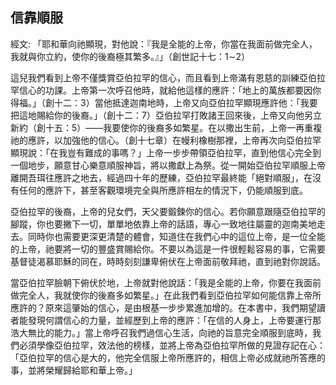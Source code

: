 ## 信靠順服 ##

經文: 「耶和華向祂顯現，對他說：『我是全能的上帝，你當在我面前做完全人，我就與你立約，使你的後裔極其繁多。』」（創世記十七：1∼2）



這兒我們看到上帝不僅獎賞亞伯拉罕的信心，而且看到上帝滿有恩慈的訓練亞伯拉罕信心的功課。上帝第一次呼召他時，就給他這樣的應許：「地上的萬族都要因你得福。」（創十二：3）當他抵達迦南地時，上帝又向亞伯拉罕顯現應許他：「我要把這地賜給你的後裔。」（創十二：7）亞伯拉罕打敗諸王回來後，上帝又向他另立新約（創十五：5）——我要使你的後裔多如繁星。在以撒出生前，上帝一再重複祂的應許，以加強他的信心。（創十七章）在幔利橡樹那裡，上帝再次向亞伯拉罕顯現說：「在我豈有難成的事嗎？」上帝一步步帶領亞伯拉罕，直到他信心完全到一個地步，願意甘心樂意順服神旨，將以撒獻上為祭。從一開始亞伯拉罕順服上帝離開吾珥往應許之地去，經過四十年的歷練，亞伯拉罕最終能「絕對順服」，在沒有任何的應許下，甚至客觀環境完全與所應許相左的情況下，仍能順服到底。

亞伯拉罕的後裔，上帝的兒女們，天父要鍛鍊你的信心。若你願意跟隨亞伯拉罕的腳蹤，你也要撇下一切，單單地依靠上帝的話語，專心一致地往屬靈的迦南美地走去。同時你也需要更深更清楚的體會，知道住在我們心中的這位上帝，是一位全能的上帝，祂要將一切的豐盛賞賜給你。不要以為這是一件很輕鬆容易的事，它需要基督徒渴慕耶穌的同在，時時刻刻謙卑俯伏在上帝面前敬拜祂，直到祂對你說話。

當亞伯拉罕臉朝下俯伏於地，上帝就對他說話：「我是全能的上帝，你要在我面前做完全人，我就使你的後裔多如繁星。」在此我們看到亞伯拉罕如何能信靠上帝所應許的？原來這肇始的信心，是由根基一步步累進加增的。在本書中，我們期望讀者能發現何謂信心的力量，並經歷到上帝的應許：「在信的人身上，上帝要運行那浩大無比的能力。」當上帝呼召我們過信心生活，向祂的旨意完全順服到底時，我們必須學像亞伯拉罕，效法他的榜樣，並將上帝為亞伯拉罕所做的見證存記在心：「亞伯拉罕的信心是大的，他完全信服上帝所應許的，相信上帝必成就祂所答應的事，並將榮耀歸給耶和華上帝。」